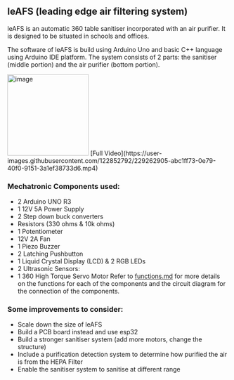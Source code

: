 ## leAFS (leading edge air filtering system)
leAFS is an automatic 360 table sanitiser incorporated with an air purifier. It is designed to be situated in schools and offices.

The software of leAFS is build using Arduino Uno and basic C++ language using Arduino IDE platform. The system consists of 2 parts: the sanitiser (middle portion) and the air purifier (bottom portion).

<img width="185" alt="image" src="https://user-images.githubusercontent.com/122852792/229262506-194347ba-0049-42d4-8c8d-479e5e175316.png"> 
[Full Video](https://user-images.githubusercontent.com/122852792/229262905-abc1ff73-0e79-40f0-9151-3a1ef38733d6.mp4)

### Mechatronic Components used:
* 2 Arduino UNO R3
* 1 12V 5A Power Supply
* 2 Step down buck converters
* Resistors (330 ohms & 10k ohms)
* 1 Potentiometer
* 12V 2A Fan
* 1 Piezo Buzzer
* 2 Latching Pushbutton
* 1 Liquid Crystal Display (LCD) & 2 RGB LEDs
* 2 Ultrasonic Sensors:
* 1 360 High Torque Servo Motor
Refer to [functions.md](https://github.com/YapZhenYan/MA2079-Engineering-Innovation-and-Design/blob/main/functions.md) for more details on the functions for each of the components and the circuit diagram for the connection of the components.

### Some improvements to consider:
* Scale down the size of leAFS
* Build a PCB board instead and use esp32
* Build a stronger sanitiser system (add more motors, change the structure)
* Include a purification detection system to determine how purified the air is from the HEPA Filter
* Enable the sanitiser system to sanitise at different range
